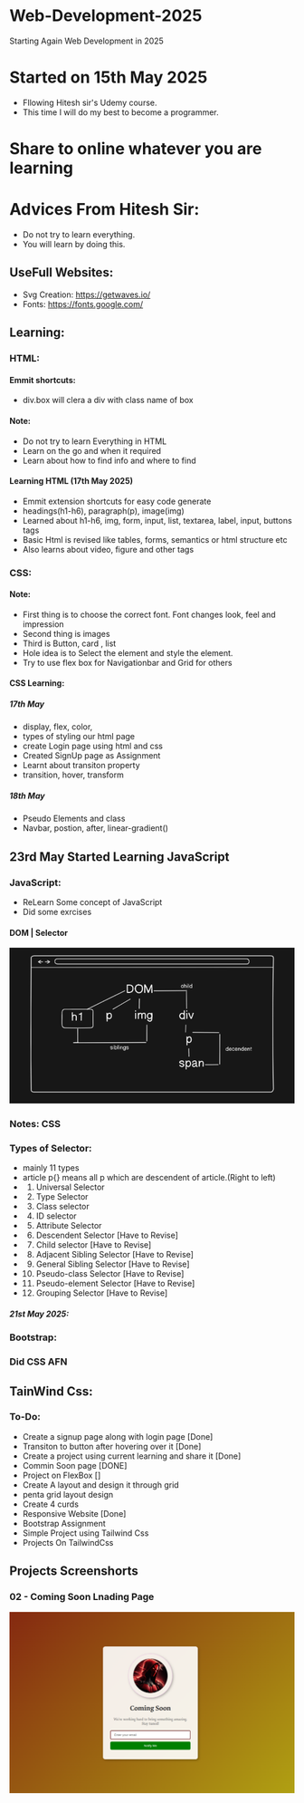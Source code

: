 # Web-Development-2025
Starting Again Web Development in 2025
# Started on 15th May 2025
- Fllowing Hitesh sir's Udemy course.
- This time I will do my best to become a programmer.

# Share to online whatever you are learning

# Advices From Hitesh Sir:
- Do not try to learn everything.
- You will learn by doing this.

## UseFull Websites:
- Svg Creation: https://getwaves.io/
- Fonts: https://fonts.google.com/



## Learning:
### HTML:

#### Emmit shortcuts:
- div.box will clera a div with class name of box

#### Note:
- Do not try to learn Everything in HTML
- Learn on the go and when it required
- Learn about how to find info and where to find

#### Learning HTML (17th May 2025)
- Emmit extension shortcuts for easy code generate
- headings(h1-h6), paragraph(p), image(img)
- Learned about h1-h6, img, form, input, list, textarea, label, input, buttons tags
- Basic Html is revised like tables, forms, semantics or html structure etc
- Also learns about video, figure and other tags

### CSS: 
#### Note:
- First thing is to choose the correct font. Font changes look, feel and impression
- Second thing is images
- Third is Button, card , list 
- Hole idea is to Select the element and style the element.
- Try to use flex box for Navigationbar and Grid for others

#### CSS Learning:

##### 17th May
- display, flex, color, 
- types of styling our html page
- create Login page using html and css
- Created SignUp page as Assignment
- Learnt about transiton property
- transition, hover, transform

##### 18th May
- Pseudo Elements and class
- Navbar, postion, after, linear-gradient()

## 23rd May Started Learning JavaScript
### JavaScript:
- ReLearn Some concept of JavaScript
- Did some exrcises

#### DOM | Selector
![DOM-Selector_relation](./Section%206/01_CSS/02_selectors/dom_relation.png)

### Notes: CSS
### Types of Selector:
- mainly 11 types
- article p{} means all p which are descendent of article.(Right to left)
- 1. Universal Selector
- 2. Type Selector 
- 3. Class selector
- 4. ID selector 
- 5. Attribute Selector
- 6. Descendent Selector [Have to Revise]
- 7. Child selector [Have to Revise]
- 8. Adjacent Sibling Selector [Have to Revise]
- 9. General Sibling Selector  [Have to Revise]
- 10. Pseudo-class Selector [Have to Revise]
- 11. Pseudo-element Selector [Have to Revise]
- 12. Grouping Selector [Have to Revise]



##### 21st May 2025: 
### Bootstrap:
### Did CSS AFN

## TainWind Css:


### To-Do:
- Create a signup page along with login page [Done]
- Transiton to button after hovering over it [Done]
- Create a project using current learning and share it [Done]
- Commin Soon page [DONE]
- Project on FlexBox []
- Create A layout and design it through grid
- penta grid layout design
- Create 4 curds
- Responsive Website [Done]
- Bootstrap Assignment
- Simple Project using Tailwind Css
- Projects On TailwindCss

## Projects Screenshorts

### 02 - Coming Soon Lnading Page
![Coming Soon](./Peojects%20ScreenShots/coming_soon.png)